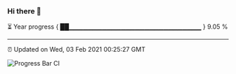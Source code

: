 ### Hi there 👋

⏳ Year progress { ██▁▁▁▁▁▁▁▁▁▁▁▁▁▁▁▁▁▁▁▁▁▁▁▁▁▁▁▁ } 9.05 %

---

⏰ Updated on Wed, 03 Feb 2021 00:25:27 GMT

![Progress Bar CI](https://github.com/liununu/liununu/workflows/Progress%20Bar%20CI/badge.svg)
